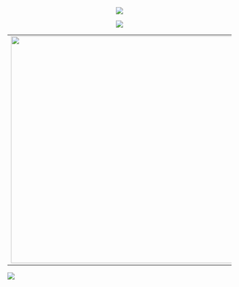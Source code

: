 <div align=center>

[![](https://zullls.ru/assets/images/business%20card.png)][website]

![](https://enb1p2fwazcr7bh.m.pipedream.net)
  
</div>

[website]: https://zullls.ru

<p align=center>
  <table>
    <tr>
      <td><a href="https://github.com/Zullls"><img width="510px" align="left" src="https://github-readme-stats.vercel.app/api?username=Zullls&hide_border=true&count_private=false&layout=compact&hide_title=true&show_icons=true&theme=dark&icon_color=5194f0&bg_color=0d1117"/>
      </td>
      <td><a href="https://github.com/Zullls"><img width="510px" src="https://github-readme-stats.vercel.app/api/top-langs/?username=Zullls&hide=html&layout=compact&hide_border=true&hide_title=true&theme=dark&icon_color=5194f0&bg_color=0d1117"/></td>
    </tr>   
  </table>
</p>

<a href="https://discord.gg/PXa7SwnY5W">
  <img src="http://invidget.switchblade.xyz/PXa7SwnY5W" />
</a>
